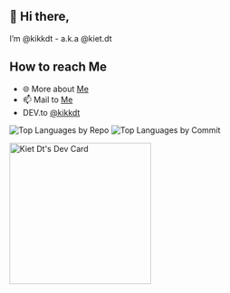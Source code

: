 ## 👋 Hi there,
I’m @kikkdt - a.k.a @kiet.dt

## How to reach Me 
- 🌐 More about [Me](https://kietdt.me/)
- 📫 Mail to [Me](mailto:me@kietdt.me)
- DEV.to [@kikkdt](https://dev.to/kikkdt)

<!---
kikkdt/kikkdt is a ✨ special ✨ repository because its `README.md` (this file) appears on your GitHub profile.
You can click the Preview link to take a look at your changes.
--->

![Top Languages by Repo](http://github-profile-summary-cards.vercel.app/api/cards/repos-per-language?username=kikkdt&theme=material_palenight)
![Top Languages by Commit](http://github-profile-summary-cards.vercel.app/api/cards/most-commit-language?username=kikkdt&theme=material_palenight)

<a href="https://app.daily.dev/kikkdt"><img src="https://api.daily.dev/devcards/536dfe0947244d55972e8a72e8bc7cb2.png?r=vhb" width="250" alt="Kiet Dt's Dev Card"/></a>
